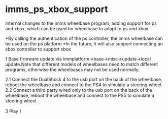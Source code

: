 # imms_ps_xbox_support

Internal changes to the imms wheelbase program, adding support for ps and xbox, which can be used for wheelbase to adapt to ps and xbox

*By calling the authentication of the ps controller, the imms wheelbase can be used on the ps platform
*In the future, it will also support connecting an xbox controller to support xbox

1 Base firmware update via immplatform->base->misc->update->local update.Note that different models of wheelbases need to match different programs, otherwise the wheelbases may not be used normally.

2.1 Connect the DualShock 4 to the usb port on the back of the wheelbase, reboot the wheelbase and connect to the PS4 to simulate a steering wheel.
2.2 Connect a third party wired only to the usb port on the back of the wheelbase, reboot the wheelbase and connect to the PS5 to simulate a steering wheel.

3 Play！
